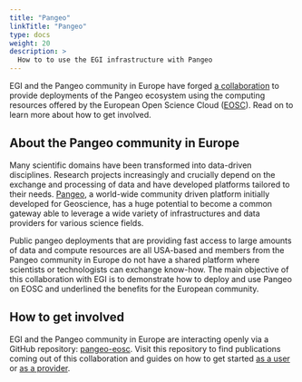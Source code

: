 ```yaml
---
title: "Pangeo"
linkTitle: "Pangeo"
type: docs
weight: 20
description: >
  How to to use the EGI infrastructure with Pangeo
---
```


EGI and the Pangeo community in Europe have forged
[a collaboration](https://www.egi.eu/case-study/pangeo/)
to provide deployments of the Pangeo ecosystem using the computing
resources offered by the European Open Science Cloud
([EOSC](https://open-science-cloud.ec.europa.eu/)). Read on to learn more about
how to get involved.

## About the Pangeo community in Europe

Many scientific domains have been transformed into data-driven disciplines.
Research projects increasingly and crucially depend on the exchange and
processing of data and have developed platforms tailored to their needs.
[Pangeo](https://pangeo.io/), a world-wide community driven platform initially
developed for Geoscience, has a huge potential to become a common gateway able
to leverage a wide variety of infrastructures and data providers for various
science fields.

Public pangeo deployments that are providing fast access to large amounts of
data and compute resources are all USA-based and members from the Pangeo
community in Europe do not have a shared platform where scientists or
technologists can exchange know-how. The main objective of this collaboration
with EGI is to demonstrate how to deploy and use Pangeo on EOSC and underlined
the benefits for the European community.

## How to get involved

EGI and the Pangeo community in Europe are interacting openly via a GitHub
repository: [pangeo-eosc](https://github.com/pangeo-data/pangeo-eosc/). Visit
this repository to find publications coming out of this collaboration and
guides on how to get started
[as a user](https://github.com/pangeo-data/pangeo-eosc/blob/main/users/users-getting-started.md)
or [as a provider](https://github.com/pangeo-data/pangeo-eosc/blob/main/providers/providers-getting-started.md).
